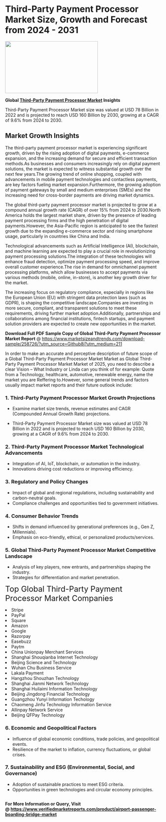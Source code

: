 <H1>Third-Party Payment Processor Market Size, Growth and Forecast from 2024 - 2031</H1><img class="aligncenter size-medium wp-image-584254" src="https://thirdeyenews.in/wp-content/uploads/2024/09/Global-Market-Research-300x168.jpeg" alt="" width="300" height="168" /><p><strong>Global&nbsp;<a href="https://www.marketsizeandtrends.com/download-sample/258726/?utm_source=Github8j?utm_medium=211">Third-Party Payment Processor Market</a> Insights</strong></p><p>Third-Party Payment Processor Market size was valued at USD 78 Billion in 2022 and is projected to reach USD 160 Billion by 2030, growing at a CAGR of 9.6% from 2024 to 2030.</p><p><h2>Market Growth Insights</h2> <p>The third-party payment processor market is experiencing significant growth, driven by the rising adoption of digital payments, e-commerce expansion, and the increasing demand for secure and efficient transaction methods.As businesses and consumers increasingly rely on digital payment solutions, the market is expected to witness substantial growth over the next few years.The growing trend of online shopping, coupled with advancements in mobile payment technologies and contactless payments, are key factors fueling market expansion.Furthermore, the growing adoption of payment gateways by small and medium enterprises (SMEs) and the increasing need for cross-border payments are driving market dynamics.</p> <p>The global third-party payment processor market is projected to grow at a compound annual growth rate (CAGR) of over 15% from 2024 to 2030.North America holds the largest market share, driven by the presence of leading payment processing firms and the high penetration of digital payments.However, the Asia-Pacific region is anticipated to see the fastest growth due to the expanding e-commerce sector and rising smartphone usage, particularly in countries like China and India.</p> <p>Technological advancements such as Artificial Intelligence (AI), blockchain, and machine learning are expected to play a crucial role in revolutionizing payment processing solutions.The integration of these technologies will enhance fraud detection, optimize payment processing speed, and improve overall customer experience.The rise in demand for omnichannel payment processing platforms, which allow businesses to accept payments via various methods (mobile, online, in-store), is another key growth driver for the market.</p> <p>The increasing focus on regulatory compliance, especially in regions like the European Union (EU) with stringent data protection laws (such as GDPR), is shaping the competitive landscape.Companies are investing in more secure, compliant, and transparent solutions to meet these requirements, driving further market adoption.Additionally, partnerships and collaborations among financial institutions, fintech startups, and payment solution providers are expected to create new opportunities in the market.</p> <p><span class=""><strong>Download Full PDF Sample Copy of Global Third-Party Payment Processor Market Report</strong> @ <a href="https://www.marketsizeandtrends.com/download-sample/258726/?utm_source=Github8j?utm_medium=211" target="_blank">https://www.marketsizeandtrends.com/download-sample/258726/?utm_source=Github8j?utm_medium=211</a></span></p><p>In order to make an accurate and perceptive description of future scope of a Global&nbsp;Third-Party Payment Processor Market Market as Global&nbsp;Third-Party Payment Processor Market Market of 2025, you need to describe a clear Vision &ndash; What Industry or Linda can you think of for example: Quote from a Technology, healthcare, automotive, renewable energy, name the market you are Reffering to.However, some general trends and factors usually impact market reports and their future outlook include:</p><h3>1.&nbsp;<strong>Third-Party Payment Processor Market Growth Projections</strong></h3><ul><li>Examine market size trends, revenue estimates and CAGR (Compounded Annual Growth Rate) projections.</li><li><p>Third-Party Payment Processor Market size was valued at USD 78 Billion in 2022 and is projected to reach USD 160 Billion by 2030, growing at a CAGR of 9.6% from 2024 to 2030.</p></li></ul><h3>2.&nbsp;<strong>Third-Party Payment Processor Market Technological Advancements</strong></h3><ul><li>Integration of AI, IoT, blockchain, or automation in the industry.</li><li>Innovations driving cost reductions or improving efficiency.</li></ul><h3>3.&nbsp;<strong>Regulatory and Policy Changes</strong></h3><ul><li>Impact of global and regional regulations, including sustainability and carbon-neutral goals.</li><li>Compliance challenges and opportunities tied to government initiatives.</li></ul><h3>4.&nbsp;<strong>Consumer Behavior Trends</strong></h3><ul><li>Shifts in demand influenced by generational preferences (e.g., Gen Z, Millennials).</li><li>Emphasis on eco-friendly, ethical, or personalized products/services.</li></ul><h3>5.&nbsp;<strong>Global Third-Party Payment Processor Market Competitive Landscape</strong></h3><ul><li>Analysis of key players, new entrants, and partnerships shaping the industry.</li><li>Strategies for differentiation and market penetration.</li></ul><p data-pm-slice="1 1 []"><span style="color: inherit; font-family: inherit; font-size: 25px;">Top Global Third-Party Payment Processor Market Companies</span></p><div class="" data-test-id=""><p><li>Stripe</li><li> PayPal</li><li> Square</li><li> Amazon</li><li> Google</li><li> Razorpay</li><li> Easebuzz</li><li> Paytm</li><li> China Unionpay Merchant Services</li><li> Shanghai Shouqianba Internet Technology</li><li> Beijing Science and Technology</li><li> Wuhan Chu Business Service</li><li> Lakala Payment</li><li> Hangzhou Shouzhan Technology</li><li> Shanghai Jianmi Network Technology</li><li> Shanghai Huilaimi Information Technology</li><li> Beijing Jingdong Financial Technology</li><li> Guangzhou Yunyi Information Techology</li><li> Chaomeng Jinfu Technology Information Service</li><li> Allinpay Network Service</li><li> Beijing QFPay Technology</li></p></div><h3>6.&nbsp;<strong>Economic and Geopolitical Factors</strong></h3><ul><li>Influence of global economic conditions, trade policies, and geopolitical events.</li><li>Resilience of the market to inflation, currency fluctuations, or global crises.</li></ul><h3>7.&nbsp;<strong>Sustainability and ESG (Environmental, Social, and Governance)</strong></h3><ul><li>Adoption of sustainable practices to meet ESG criteria.</li><li>Opportunities in green technologies and circular economy principles.</li></ul><h2><strong style="font-size: 14px;">For More Information or Query, Visit @&nbsp;</strong><a style="background-color: #ffffff; font-size: 14px;" href="https://www.marketsizeandtrends.com/report/third-party-payment-processor-market/" target="_blank">https://www.verifiedmarketreports.com/product/airport-passenger-boarding-bridge-market</a></h2>